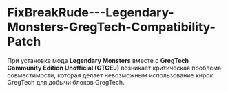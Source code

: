 # FixBreakRude---Legendary-Monsters-GregTech-Compatibility-Patch
При установке мода **Legendary Monsters** вместе с **GregTech Community Edition Unofficial (GTCEu)** возникает критическая проблема совместимости, которая делает невозможным использование кирок GregTech для добычи блоков GregTech.
